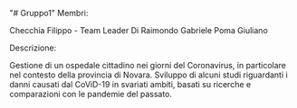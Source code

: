 "# Gruppo1" 
Membri:

Checchia Filippo - Team Leader
Di Raimondo Gabriele
Poma Giuliano

Descrizione:

Gestione di un ospedale cittadino nei giorni del Coronavirus, in particolare nel contesto della provincia di Novara. Sviluppo di alcuni studi riguardanti i danni causati dal CoViD-19 in svariati ambiti, basati su ricerche e comparazioni con le pandemie del passato.
